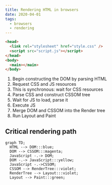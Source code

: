 ```yaml
---
title: Rendering HTML in browsers
date: 2020-04-01
tags:
  - browsers
  - rendering
---
```


```html
<head>
  <link rel="stylesheet" href="style.css" />
  <script src="script.js"></script>
</head>
<body>
  <main></main>
</body>
```

1. Begin constructing the DOM by parsing HTML
2. Request CSS and JS resources
3. This is synchronous: wait for CSS resources
4. Parse CSS and construct CSSOM tree
5. Wait for JS to load, parse it
6. Execute JS
7. Merge DOM and CSSOM into the Render tree
8. Run Layout and Paint

## Critical rendering path

```mermaid
graph TD;
  HTML --> DOM:::blue;
  DOM --> CSSOM:::magenta;
  JavaScript -.-> DOM;
  DOM -.-> JavaScript:::yellow;
  JavaScript -.->CSSOM;
  CSSOM --> RenderTree:::violet;
  RenderTree --> Layout:::violet;
  Layout --> Paint:::green;
```
